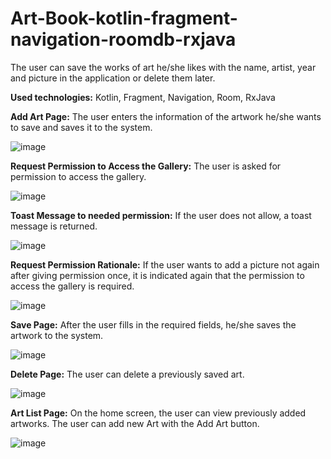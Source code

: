 # Art-Book-kotlin-fragment-navigation-roomdb-rxjava
The user can save the works of art he/she likes with the name, artist, year and picture in the application or delete them later.                                    

**Used technologies:** Kotlin, Fragment, Navigation, Room, RxJava                                  
                                                                          

**Add Art Page:** The user enters the information of the artwork he/she wants to save and saves it to the system.

![image](https://github.com/aliSiyar/Art-Book-kotlin-fragment-navigation-roomdb-rxjava/assets/95187142/95774d4d-8cf4-4540-869a-de8b4109594d)


**Request Permission to Access the Gallery:** The user is asked for permission to access the gallery.

![image](https://github.com/aliSiyar/Art-Book-kotlin-fragment-navigation-roomdb-rxjava/assets/95187142/98a22784-c4af-4aa3-b9a8-3b9a96bb65f2)


**Toast Message to needed permission:** If the user does not allow, a toast message is returned.

![image](https://github.com/aliSiyar/Art-Book-kotlin-fragment-navigation-roomdb-rxjava/assets/95187142/3a24892c-ebda-4e94-876a-2b5e5af8b4a5)



**Request Permission Rationale:** If the user wants to add a picture not again after giving permission once, it is indicated again that the permission to access the gallery is required.

![image](https://github.com/aliSiyar/Art-Book-kotlin-fragment-navigation-roomdb-rxjava/assets/95187142/b7aa4ecb-e421-4213-ae09-41e8ed2a1b3f)


**Save Page:** After the user fills in the required fields, he/she saves the artwork to the system.

![image](https://github.com/aliSiyar/Art-Book-kotlin-fragment-navigation-roomdb-rxjava/assets/95187142/581e30f6-9235-4f45-8b8e-9250ebcebb41)


**Delete Page:** The user can delete a previously saved art.

![image](https://github.com/aliSiyar/Art-Book-kotlin-fragment-navigation-roomdb-rxjava/assets/95187142/7ad081e7-96e2-4e4e-b4f6-d837992ca1b2)


**Art List Page:** On the home screen, the user can view previously added artworks. The user can add new Art with the Add Art button.

![image](https://github.com/aliSiyar/Art-Book-kotlin-fragment-navigation-roomdb-rxjava/assets/95187142/c8edcfb1-5364-47ff-9f99-b296181bf976)



